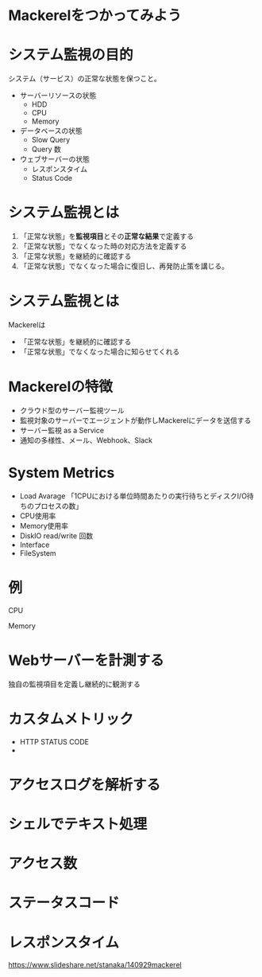 # Mackerelをつかってみよう

# システム監視の目的

システム（サービス）の正常な状態を保つこと。

- サーバーリソースの状態
    - HDD
    - CPU
    - Memory
- データベースの状態
    - Slow Query
    - Query 数
- ウェブサーバーの状態
    - レスポンスタイム
    - Status Code

# システム監視とは

1. 「正常な状態」を**監視項目**とその**正常な結果**で定義する
1. 「正常な状態」でなくなった時の対応方法を定義する
1. 「正常な状態」を継続的に確認する
1. 「正常な状態」でなくなった場合に復旧し、再発防止策を講じる。

# システム監視とは

Mackerelは
- 「正常な状態」を継続的に確認する
- 「正常な状態」でなくなった場合に知らせてくれる

# Mackerelの特徴

- クラウド型のサーバー監視ツール
- 監視対象のサーバーでエージェントが動作しMackerelにデータを送信する
- サーバー監視 as a Service
- 通知の多様性、メール、Webhook、Slack

# System Metrics

- Load Avarage
    「1CPUにおける単位時間あたりの実行待ちとディスクI/O待ちのプロセスの数」
- CPU使用率
- Memory使用率
- DiskIO
    read/write 回数
- Interface
- FileSystem

# 例

CPU

Memory

# Webサーバーを計測する

独自の監視項目を定義し継続的に観測する

# カスタムメトリック

- HTTP STATUS CODE
- 


# アクセスログを解析する

# シェルでテキスト処理

# アクセス数

# ステータスコード

# レスポンスタイム


https://www.slideshare.net/stanaka/140929mackerel
